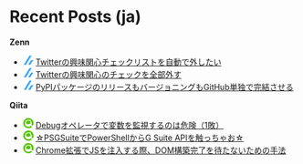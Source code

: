 # Recent Posts (ja)

<!--[START github.com/ikawaha/feedsnippet]--><!--[2022-02-20T12:51:00Z]-->
**Zenn**
* ![](./icon/zenn.png) [Twitterの興味関心チェックリストを自動で外したい](https://zenn.dev/detsu/scraps/1b6285da72954a)
* ![](./icon/zenn.png) [Twitterの興味関心のチェックを全部外す](https://zenn.dev/detsu/articles/6e7c1ef636d8e2)
* ![](./icon/zenn.png) [PyPIパッケージのリリースもバージョニングもGitHub単独で完結させる](https://zenn.dev/detsu/articles/5d74bf72e96a0f)

**Qiita**
* ![](./icon/qiita.png) [Debugオペレータで変数を監視するのは危険（1敗）](https://qiita.com/detsu/items/91adacfd1cbf1539e053)
* ![](./icon/qiita.png) [☆PSGSuiteでPowerShellからG Suite APIを触っちゃお☆](https://qiita.com/detsu/items/c961885dd48bfd92c886)
* ![](./icon/qiita.png) [Chrome拡張でJSを注入する際、DOM構築完了を待たないための手法](https://qiita.com/detsu/items/e2b5d225d2570454ccad)
<!--[END github.com/ikawaha/feedsnippet]-->

